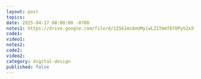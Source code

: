 ```yaml
---
layout: post
topics: 
date: 2025-04-17 08:00:00 -0700
notes1: https://drive.google.com/file/d/1ZS61mi8oUMyiwLZ1TmmT6fOPyG2xXt_F/view?usp=sharing
code1: 
video1: 
notes2: 
code2: 
video2: 
category: digital-design
published: false
---
```


